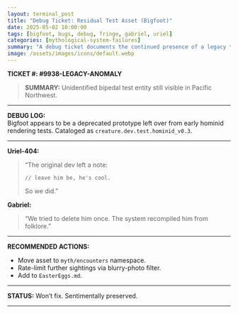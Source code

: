 ```yaml
---
layout: terminal_post
title: "Debug Ticket: Residual Test Asset (Bigfoot)"
date: 2025-05-02 10:00:00
tags: [bigfoot, bugs, debug, fringe, gabriel, uriel]
categories: [mythological-system-failures]
summary: "A debug ticket documents the continued presence of a legacy test asset, Bigfoot, in the Pacific Northwest."
image: /assets/images/icons/default.webp
---
```


**TICKET #: #9938-LEGACY-ANOMALY**

> **SUMMARY:** Unidentified bipedal test entity still visible in Pacific Northwest.

---

**DEBUG LOG:**  
Bigfoot appears to be a deprecated prototype left over from early hominid rendering tests. Cataloged as `creature.dev.test.hominid_v0.3`.

---

**Uriel-404:**  
> “The original dev left a note: 
> 
> `// leave him be, he's cool.` 
> 
> So we did.”

**Gabriel:**  
> “We tried to delete him once. The system recompiled him from folklore.”

---

**RECOMMENDED ACTIONS:**  
- Move asset to `myth/encounters` namespace.  
- Rate-limit further sightings via blurry-photo filter.  
- Add to `EasterEggs.md`.

---

**STATUS:** Won’t fix. Sentimentally preserved.

---
